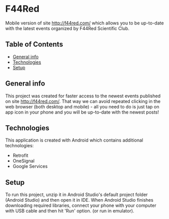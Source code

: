 # F44Red

Mobile version of site http://f44red.com/ which allows you to be up-to-date with the latest events organized by F44Red Scientific Club.

## Table of Contents
* [General info](#general-info)
* [Technologies](#technologies)
* [Setup](#setup)

## General info
This project was created for faster access to the newest events published on site http://f44red.com/. That way we can avoid repeated
clicking in the web browser (both desktop and mobile) - all you need to do is just tap on app icon in your phone and you will be 
up-to-date with the newest posts!



## Technologies
This application is created with Android which contains additional technologies:
* Retrofit
* OneSignal
* Google Services

## Setup
To run this project, unzip it in Android Studio's default project folder (Android Studio) and then open it in IDE. When Android Studio finishes downloading required libraries, connect your phone with your computer with USB cable and then hit 'Run' option. (or run in emulator).
